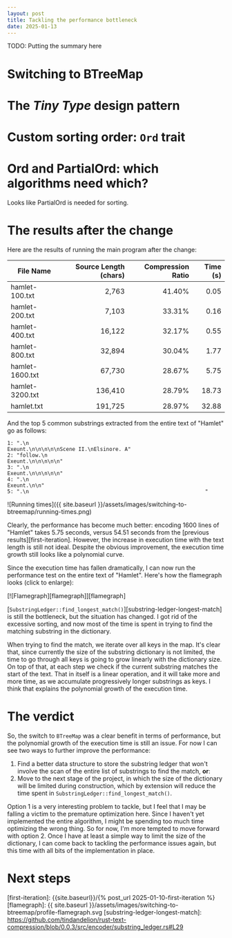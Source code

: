 ```yaml
---
layout: post
title: Tackling the performance bottleneck
date: 2025-01-13
---
```


TODO: Putting the summary here

# Switching to BTreeMap

# The _Tiny Type_ design pattern 

# Custom sorting order: `Ord` trait

# Ord and PartialOrd: which algorithms need which?

Looks like PartialOrd is needed for sorting.

# The results after the change

Here are the results of running the main program after the change:

| File Name       | Source Length (chars) | Compression Ratio | Time (s) |
| --------------- | --------------------: | ----------------: | -------: |
| hamlet-100.txt  |                 2,763 |            41.40% |     0.05 |
| hamlet-200.txt  |                 7,103 |            33.31% |     0.16 |
| hamlet-400.txt  |                16,122 |            32.17% |     0.55 |
| hamlet-800.txt  |                32,894 |            30.04% |     1.77 |
| hamlet-1600.txt |                67,730 |            28.67% |     5.75 |
| hamlet-3200.txt |               136,410 |            28.79% |    18.73 |
| hamlet.txt      |               191,725 |            28.97% |    32.88 |

And the top 5 common substrings extracted from the entire text of "Hamlet" go as follows: 

```
1: ".\n                                                         Exeunt.\n\n\n\n\nScene II.\nElsinore. A"
2: "follow.\n                                                         Exeunt.\n\n\n\n\n"
3: ".\n                                                         Exeunt.\n\n\n\n\n"
4: ".\n                                                         Exeunt.\n\n"
5: ".\n                                                         "
```

![Running times]({{ site.baseurl }}/assets/images/switching-to-btreemap/running-times.png)

Clearly, the performance has become much better: encoding 1600 lines of "Hamlet" takes 5.75 seconds, versus 54.51 seconds from the [previous results][first-iteration]. However, the increase in execution time with the text length is still not ideal.
Despite the obvious improvement, the execution time growth still looks like a polynomial curve.

Since the execution time has fallen dramatically, I can now run the performance test on the entire text of "Hamlet". Here's how the flamegraph looks (click to enlarge):

[![Flamegraph][flamegraph]][flamegraph]

[`SubstringLedger::find_longest_match()`][substring-ledger-longest-match] is still the bottleneck, but the situation has changed. I got rid of the excessive sorting, and now most of the time is spent in trying to find the matching substring in the dictionary.

When trying to find the match, we iterate over all keys in the map. It's clear that, since currently the size of the substring dictionary is not limited, the time to go through all keys is going to grow linearly with the dictionary size. On top of that, at each step we check if the current substring matches the start of the text. That in itself is a linear operation, and it will take more and more time, as we accumulate progressively longer substrings as keys. I think that explains the polynomial growth of the execution time.

# The verdict 

So, the switch to `BTreeMap` was a clear benefit in terms of performance, but the polynomial growth of the execution time is still an issue. For now I can see two ways to further improve the performance:

1. Find a better data structure to store the substring ledger that won't involve the scan of the entire list of substrings to find the match, **or**:
2. Move to the next stage of the project, in which the size of the dictionary will be limited during construction, which by extension will reduce the time spent in `SubstringLedger::find_longest_match()`.

Option 1 is a very interesting problem to tackle, but I feel that I may be falling a victim to the premature optimization here. Since I haven't yet implemented the entire algorithm, I might be spending too much time optimizing the wrong thing. So for now, I'm more tempted to move forward with option 2. Once I have at least a simple way to limit the size of the dictionary, I can come back to tackling the performance issues again, but this time with all bits of the implementation in place.

# Next steps

[first-iteration]: {{site.baseurl}}/{% post_url 2025-01-10-first-iteration %}
[flamegraph]: {{ site.baseurl }}/assets/images/switching-to-btreemap/profile-flamegraph.svg
[substring-ledger-longest-match]: https://github.com/tindandelion/rust-text-compression/blob/0.0.3/src/encoder/substring_ledger.rs#L29
